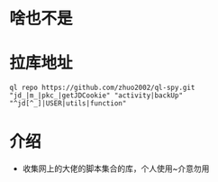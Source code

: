 # 啥也不是


# 拉库地址

```
ql repo https://github.com/zhuo2002/ql-spy.git "jd_|m_|pkc_|getJDCookie" "activity|backUp" "^jd[^_]|USER|utils|function"
```

# 介绍

- 收集网上的大佬的脚本集合的库，个人使用~介意勿用
